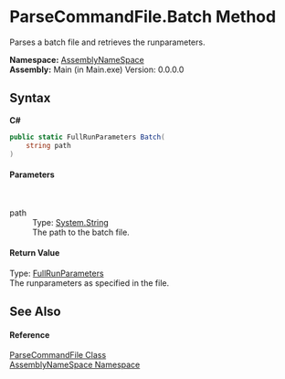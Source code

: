 # ParseCommandFile.Batch Method 
 

Parses a batch file and retrieves the runparameters.

**Namespace:**&nbsp;<a href="6bcc80ef-5cfd-db5f-1eb2-7297d1c16397">AssemblyNameSpace</a><br />**Assembly:**&nbsp;Main (in Main.exe) Version: 0.0.0.0

## Syntax

**C#**<br />
``` C#
public static FullRunParameters Batch(
	string path
)
```


#### Parameters
&nbsp;<dl><dt>path</dt><dd>Type: <a href="http://msdn2.microsoft.com/en-us/library/s1wwdcbf" target="_blank">System.String</a><br />The path to the batch file.</dd></dl>

#### Return Value
Type: <a href="f2583f92-6d48-57aa-74d4-e42cc4a80790">FullRunParameters</a><br />The runparameters as specified in the file.

## See Also


#### Reference
<a href="64c5f097-8d69-49e7-53c7-e61f28c51101">ParseCommandFile Class</a><br /><a href="6bcc80ef-5cfd-db5f-1eb2-7297d1c16397">AssemblyNameSpace Namespace</a><br />